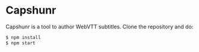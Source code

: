 # Capshunr

Capshunr is a tool to author WebVTT subtitles. Clone the repository and do:

```sh
$ npm install
$ npm start
```
